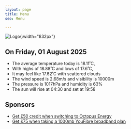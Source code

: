 ```yaml
---
layout: page
title: Menu
seo: Menu

---
```


![Logo](/images/logo.jpg){:width="832px"}

<!-- weather_marker starts -->
## On Friday, 01 August 2025

- The average temperature today is 18.11˚C,
- With highs of 18.88˚C and lows of 17.6˚C,
- It may feel like 17.62˚C with scattered clouds
- The wind speed is 2.68m/s and visibility is 10000m
- The pressure is 1017hPa and humidity is 63%
- The sun will rise at 04:30 and set at 19:58

<!-- weather_marker ends -->

## Sponsors

- [Get £50 credit when switching to Octopus Energy](https://bit.ly/3oD1nnS)
- [Get £75 when taking a 1000mb YouFibre broadband plan](https://aklam.io/91zWhU?)
